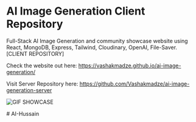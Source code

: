# AI Image Generation Client Repository

Full-Stack AI Image Generation and community showcase website using React, MongoDB, Express, Tailwind, Cloudinary, OpenAI, File-Saver. [CLIENT REPOSITORY]

Check the website out here: https://vashakmadze.github.io/ai-image-generation/

Visit Server Repository here: https://github.com/Vashakmadze/ai-image-generation-server

![GIF SHOWCASE](https://github.com/Vashakmadze/ai-image-generation-server/blob/main/generator.gif "WEBSITE SHOWCASE")

#   A I - H u s s a i n  
 